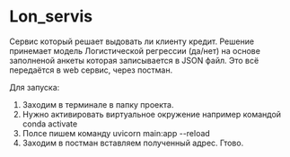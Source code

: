 # Lon_servis
Сервис который решает выдовать ли клиенту кредит.
Решение принемает модель Логистической регрессии (да/нет) на основе заполненой анкеты которая записывается в JSON файл.
Это всё передаётся в web сервис, через постман.

Для запуска:
1) Заходим в терминале в папку проекта.
2) Нужно активировать виртуальное окружение например командой conda activate
3) Полсе пишем команду uvicorn main:app --reload
4) Заходим в постман вставляем полученный адрес. Гтово.
